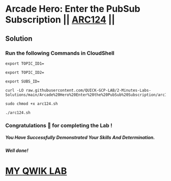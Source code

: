 # Arcade Hero: Enter the PubSub Subscription || [ARC124](https://www.cloudskillsboost.google/focuses/85627?parent=catalog) ||

## Solution

### Run the following Commands in CloudShell

```
export TOPIC_ID1=

export TOPIC_ID2=

export SUBS_ID=
```
```
curl -LO raw.githubusercontent.com/QUICK-GCP-LAB/2-Minutes-Labs-Solutions/main/Arcade%20Hero%20Enter%20the%20PubSub%20Subscription/arc124.sh

sudo chmod +x arc124.sh

./arc124.sh
```

### Congratulations 🎉 for completing the Lab !

##### *You Have Successfully Demonstrated Your Skills And Determination.*

#### *Well done!*

# [MY QWIK LAB](https://www.youtube.com/@MyQwiklab)
